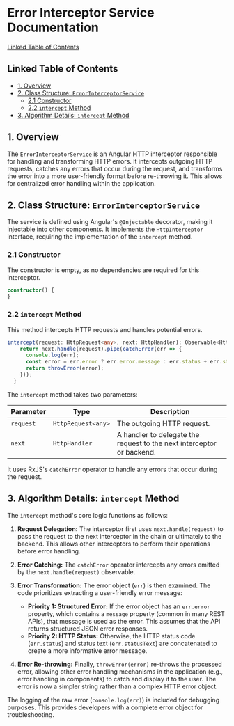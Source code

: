 # Error Interceptor Service Documentation

[Linked Table of Contents](#linked-table-of-contents)


## Linked Table of Contents

* [1. Overview](#1-overview)
* [2. Class Structure: `ErrorInterceptorService`](#2-class-structure-errorinterceptorservice)
    * [2.1 Constructor](#21-constructor)
    * [2.2 `intercept` Method](#22-intercept-method)
* [3. Algorithm Details: `intercept` Method](#3-algorithm-details-intercept-method)


## 1. Overview

The `ErrorInterceptorService` is an Angular HTTP interceptor responsible for handling and transforming HTTP errors. It intercepts outgoing HTTP requests, catches any errors that occur during the request, and transforms the error into a more user-friendly format before re-throwing it.  This allows for centralized error handling within the application.


## 2. Class Structure: `ErrorInterceptorService`

The service is defined using Angular's `@Injectable` decorator, making it injectable into other components.  It implements the `HttpInterceptor` interface, requiring the implementation of the `intercept` method.

### 2.1 Constructor

The constructor is empty, as no dependencies are required for this interceptor.

```typescript
constructor() {
}
```

### 2.2 `intercept` Method

This method intercepts HTTP requests and handles potential errors.

```typescript
intercept(request: HttpRequest<any>, next: HttpHandler): Observable<HttpEvent<any>> {
    return next.handle(request).pipe(catchError(err => {
      console.log(err);
      const error = err.error ? err.error.message : err.status + err.statusText;
      return throwError(error);
    }));
  }
```

The `intercept` method takes two parameters:

| Parameter | Type                     | Description                                                                 |
| --------- | ------------------------ | --------------------------------------------------------------------------- |
| `request` | `HttpRequest<any>`       | The outgoing HTTP request.                                                  |
| `next`    | `HttpHandler`            | A handler to delegate the request to the next interceptor or backend. |


It uses RxJS's `catchError` operator to handle any errors that occur during the request.


## 3. Algorithm Details: `intercept` Method

The `intercept` method's core logic functions as follows:

1. **Request Delegation:** The interceptor first uses `next.handle(request)` to pass the request to the next interceptor in the chain or ultimately to the backend. This allows other interceptors to perform their operations before error handling.

2. **Error Catching:** The `catchError` operator intercepts any errors emitted by the `next.handle(request)` observable.

3. **Error Transformation:** The error object (`err`) is then examined.  The code prioritizes extracting a user-friendly error message:
    * **Priority 1:  Structured Error:** If the error object has an `err.error` property, which contains a `message` property (common in many REST APIs), that message is used as the error.  This assumes that the API returns structured JSON error responses.
    * **Priority 2: HTTP Status:** Otherwise, the HTTP status code (`err.status`) and status text (`err.statusText`) are concatenated to create a more informative error message.

4. **Error Re-throwing:** Finally,  `throwError(error)` re-throws the processed error, allowing other error handling mechanisms in the application (e.g., error handling in components) to catch and display it to the user.  The error is now a simpler string rather than a complex HTTP error object.

The logging of the raw error (`console.log(err)`) is included for debugging purposes.  This provides developers with a complete error object for troubleshooting.
